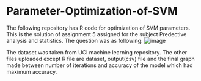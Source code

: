 # Parameter-Optimization-of-SVM
The following repository has R code for optimization of SVM parameters.
This is the solution of assignment 5 assigned for the subject Predective analysis and statistics.
The question was as following:
![image](https://user-images.githubusercontent.com/110947828/233165088-411ac56c-6b5a-4cf0-9aeb-d01489b66f3f.png)

The dataset was taken from UCI machine learning repository. The other files uploaded except R file are dataset, output(csv) file and the final graph made between number of iterations and accuracy of the model which had maximum accuracy.
